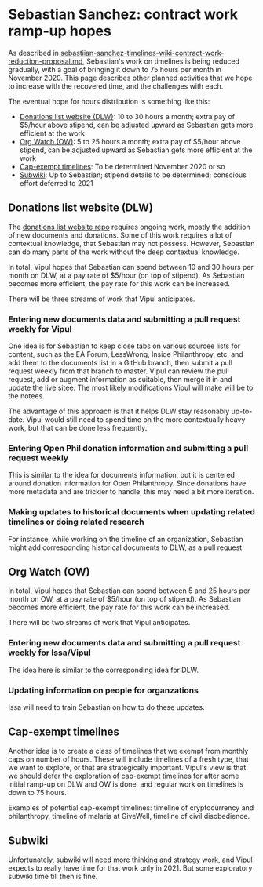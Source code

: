 # Sebastian Sanchez: contract work ramp-up hopes

As described in
[sebastiian-sanchez-timelines-wiki-contract-work-reduction-proposal.md](sebastian-sanchez-timelines-wiki-contract-work-reduction-proposal.md),
Sebastian's work on timelines is being reduced gradually, with a goal
of bringing it down to 75 hours per month in November 2020. This page
describes other planned activities that we hope to increase with the
recovered time, and the challenges with each.

The eventual hope for hours distribution is something like this:

* [Donations list website (DLW)](#donations-list-website-dlw): 10 to
  30 hours a month; extra pay of $5/hour above stipend, can be
  adjusted upward as Sebastian gets more efficient at the work
* [Org Watch (OW)](#org-watch-ow): 5 to 25 hours a month; extra pay of
  $5/hour above stipend, can be adjusted upward as Sebastian gets more
  efficient at the work  
* [Cap-exempt timelines](#cap-exempt-timelines): To be determined
  November 2020 or so
* [Subwiki](#subwiki): Up to Sebastian; stipend details to be
  determined; conscious effort deferred to 2021

## Donations list website (DLW)

The [donations list website
repo](http://github.com/vipulnaik/donations) requires ongoing work,
mostly the addition of new documents and donations. Some of this work
requires a lot of contextual knowledge, that Sebastian may not
possess. However, Sebastian can do many parts of the work without the
deep contextual knowledge.

In total, Vipul hopes that Sebastian can spend between 10 and 30 hours
per month on DLW, at a pay rate of $5/hour (on top of stipend). As
Sebastian becomes more efficient, the pay rate for this work can be
increased.

There will be three streams of work that Vipul anticipates.

### Entering new documents data and submitting a pull request weekly for Vipul

One idea is for Sebastian to keep close tabs on various sourcee lists
for content, such as the EA Forum, LessWrong, Inside Philanthropy,
etc. and add them to the documents list in a GitHub branch, then
submit a pull request weekly from that branch to master. Vipul can
review the pull request, add or augment information as suitable, then
merge it in and update the live sitee. The most likely modifications
Vipul will make will be to the notees.

The advantage of this approach is that it helps DLW stay reasonably
up-to-date. Vipul would still need to spend time on the more
contextually heavy work, but that can be done less frequently.

### Entering Open Phil donation information and submitting a pull request weekly

This is similar to the idea for documents information, but it is
centered around donation information for Open Philanthropy. Since
donations have more metadata and are trickier to handle, this may need
a bit more iteration.

### Making updates to historical documents when updating related timelines or doing related research

For instance, while working on the timeline of an organization,
Sebastian might add corresponding historical documents to DLW, as a
pull request.

## Org Watch (OW)

In total, Vipul hopes that Sebastian can spend between 5 and 25 hours
per month on OW, at a pay rate of $5/hour (on top of stipend). As
Sebastian becomes more efficient, the pay rate for this work can be
increased.

There will be two streams of work that Vipul anticipates.

### Entering new documents data and submitting a pull request weekly for Issa/Vipul

The idea here is similar to the corresponding idea for DLW.

### Updating information on people for organzations

Issa will need to train Sebastian on how to do these updates.

## Cap-exempt timelines

Another idea is to create a class of timelines that we exempt from
monthly caps on number of hours. These will include timelines of a
fresh type, that we want to explore, or that are strategically
important. Vipul's view is that we should defer the exploration of
cap-exempt timelines for after some initial ramp-up on DLW and OW is
done, and regular work on timelines is down to 75 hours.

Examples of potential cap-exempt timelines: timeline of cryptocurrency
and philanthropy, timeline of malaria at GiveWell, timeline of civil
disobedience.

## Subwiki

Unfortunately, subwiki will need more thinking and strategy work, and
Vipul expects to really have time for that work only in 2021. But some
exploratory subwiki time till then is fine.